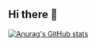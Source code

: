 ## Hi there 👋
[![Anurag's GitHub stats](https://github-readme-stats.vercel.app/api?username=stroyy)](https://github.com/anuraghazra/github-readme-stats)
<!--
**stroyy/stroyy** is a ✨ _special_ ✨ repository because its `README.md` (this file) appears on your GitHub profile.

Here are some ideas to get you started:

- 🔭 I’m currently working on ...
- 🌱 I’m currently learning ...
- 👯 I’m looking to collaborate on ...
- 🤔 I’m looking for help with ...
- 💬 Ask me about ...
- 📫 How to reach me: ...
- 😄 Pronouns: ...
- ⚡ Fun fact: ...
-->
